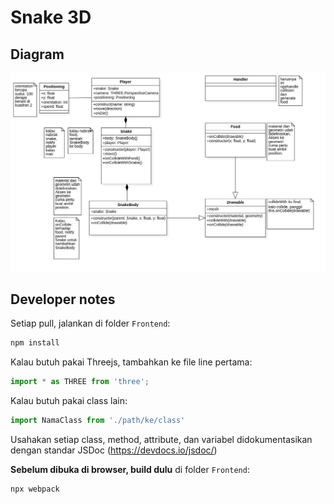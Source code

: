 # Snake 3D

## Diagram

![Main](Main.jpg)

## Developer notes

Setiap pull, jalankan di folder `Frontend`:

```bash
npm install
```

Kalau butuh pakai Threejs, tambahkan ke file line pertama:

```js
import * as THREE from 'three';
```

Kalau butuh pakai class lain:

```javascript
import NamaClass from './path/ke/class'
```

Usahakan setiap class, method, attribute, dan variabel didokumentasikan dengan standar JSDoc (https://devdocs.io/jsdoc/)

**Sebelum dibuka di browser, build dulu** di folder `Frontend`:

```bash
npx webpack
```

